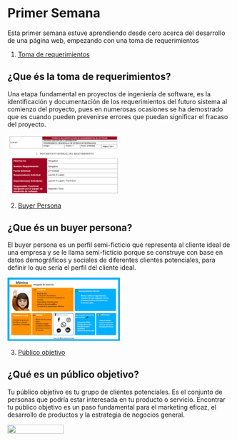 # Primer Semana

<p>Esta primer semana estuve aprendiendo desde cero acerca del desarrollo de una página web, empezando con una toma de requerimientos</p>

1. [Toma de requerimientos](https://github.com/IIDarkTexII/Practicas-Front-End/blob/main/Semana%201%20-%20Aprendiendo%20lo%20basico/1.-Toma%20de%20Requerimientos.pdf)

<h2> ¿Que és la toma de requerimientos?</h2>
<p> Una etapa fundamental en proyectos de ingeniería de software, es la identificación y documentación de los requerimientos del futuro sistema al comienzo del proyecto, pues en numerosas ocasiones se ha demostrado que es cuando pueden prevenirse errores que puedan significar el fracaso del proyecto. </p>

<img src="https://github.com/IIDarkTexII/Practicas-Front-End/blob/main/Semana%201%20-%20Aprendiendo%20lo%20basico/IMG/Toma%20de%20requerimientos.png" width="50%" height= "50%">

2. [Buyer Persona](https://github.com/IIDarkTexII/Practicas-Front-End/blob/main/Semana%201%20-%20Aprendiendo%20lo%20basico/Buyer%20Persona.jpg)

<h2> ¿Que és un buyer persona?</h2>
<p> El buyer persona es un perfil semi-ficticio que representa al cliente ideal de una empresa y se le llama semi-ficticio porque se construye con base en datos demográficos y sociales de diferentes clientes potenciales, para definir lo que sería el perfil del cliente ideal. </p>

<img src="https://github.com/IIDarkTexII/Practicas-Front-End/blob/main/Semana%201%20-%20Aprendiendo%20lo%20basico/Buyer%20Persona.jpg" width="50%" height= "50%">

3. [Público objetivo](https://github.com/IIDarkTexII/Practicas-Front-End/blob/main/Semana%201%20-%20Aprendiendo%20lo%20basico/P%C3%BAblico%20objetivo.jpg)
<h2> ¿Qué es un público objetivo?</h2>
<p> Tu público objetivo es tu grupo de clientes potenciales. Es el conjunto de personas que podría estar interesada en tu producto o servicio. Encontrar tu público objetivo es un paso fundamental para el marketing eficaz, el desarrollo de productos y la estrategia de negocios general. </p>

<img src="https://github.com/IIDarkTexII/Practicas-Front-End/blob/main/Semana%201%20-%20Aprendiendo%20lo%20basico/P%C3%BAblico%20objetivo.jpg" width="50%" height= "50%">
